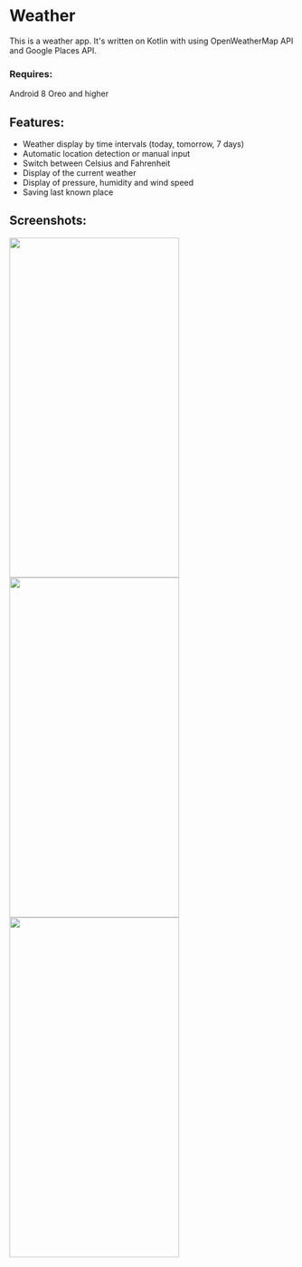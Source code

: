 # Weather

This is a weather app. It's written on Kotlin with using OpenWeatherMap API and Google Places API.

### Requires: 
Android 8 Oreo and higher

## Features:
- Weather display by time intervals (today, tomorrow, 7 days)
- Automatic location detection or manual input
- Switch between Celsius and Fahrenheit
- Display of the current weather
- Display of pressure, humidity and wind speed
- Saving last known place

## Screenshots:
<p float="left">
<img src="https://downloader.disk.yandex.ru/preview/ab94dfc121f8263ce4f945692469e612a19f90eb2748cc3ab8e30593920d1fc2/6047e27d/g61S8Z4-RPBpUL9VQpNRlyObJe8K8_17KE-FxDh-Pj2maXiLqPeqE8xs1Zbn3zibVR64sxH5kSuMY5dNFLSYDQ%3D%3D?uid=0&filename=Screenshot_20201005-100510.png&disposition=inline&hash=&limit=0&content_type=image%2Fpng&owner_uid=0&tknv=v2&size=2048x2048" width="300" height="600">
<img src="https://downloader.disk.yandex.ru/preview/18be1d6eb4bdab5dc41f1d048012cdc28a93302fddd2ef912a4e3fd09b6bdcb1/6047e2c3/8yJX6_vE-vPSpI03zkwzF8Azmpf2Yg_ql_MgOe0QmIU6nKVnzTSUdhJ7AtWn8UXHS_M4Z7oWSYc7IFLxFr1KmQ%3D%3D?uid=0&filename=Screenshot_20201005-100518.png&disposition=inline&hash=&limit=0&content_type=image%2Fpng&owner_uid=0&tknv=v2&size=2048x2048" width="300" height="600">
<img src="https://downloader.disk.yandex.ru/preview/e8c754c0383f644fae333dfae4fe39784e89fd121a9eb4b0afff881e77c08d65/6047e2ee/6Q4aR-lxAJz2Jh_E3PdmHlL72Dn44M-EwTKPi0iksNo6D3wUvfqAAkuBs3XEF4vZswFCaFSS51nFum1CEPBLSw%3D%3D?uid=0&filename=Screenshot_20201005-100525.png&disposition=inline&hash=&limit=0&content_type=image%2Fpng&owner_uid=0&tknv=v2&size=2048x2048" width="300" height="600">
</p>
